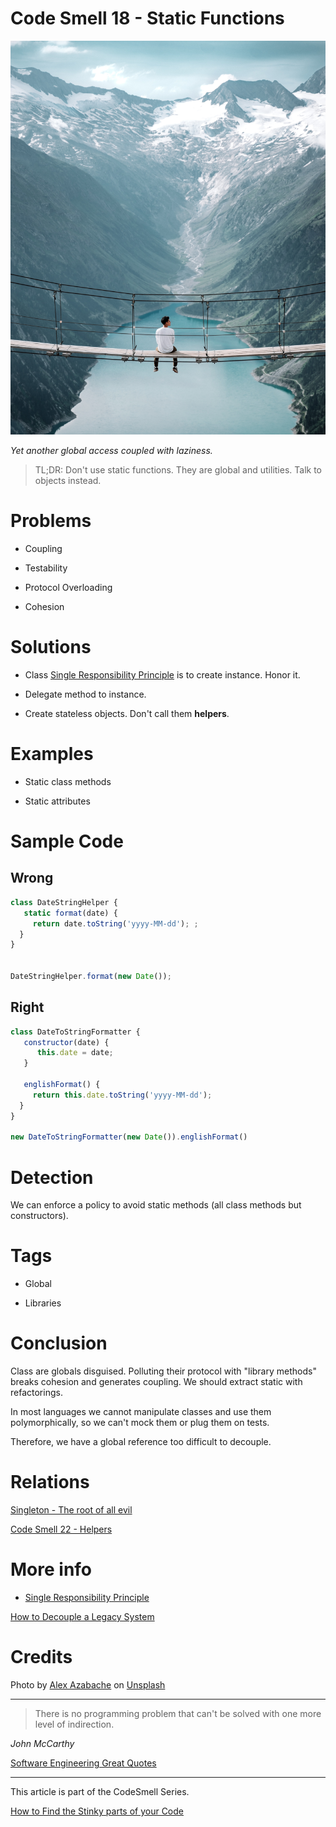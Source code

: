 # Code Smell 18 - Static Functions

![Code Smell 18 - Static Functions](alex-azabache-BReigPd7XnQ-unsplash.jpg)

*Yet another global access coupled with laziness.*

> TL;DR: Don't use static functions. They are global and utilities. Talk to objects instead.

# Problems

- Coupling

- Testability

- Protocol Overloading

- Cohesion

# Solutions

- Class [Single Responsibility Principle](https://en.wikipedia.org/wiki/Single-responsibility_principle) is to create instance. Honor it.

- Delegate method to instance.

- Create stateless objects. Don't call them **helpers**.

# Examples

- Static class methods

- Static attributes

# Sample Code

## Wrong

[Gist Url]: # (https://gist.github.com/mcsee/293dc79524550a542fc70db572d8e092)
```javascript
class DateStringHelper {
   static format(date) {
     return date.toString('yyyy-MM-dd'); ;    
  }
}


DateStringHelper.format(new Date());
```

## Right

[Gist Url]: # (https://gist.github.com/mcsee/b8cfaddb9085b92d21a434a2bca2b14e)
```javascript
class DateToStringFormatter {
   constructor(date) {
      this.date = date;
   }
     
   englishFormat() {
     return this.date.toString('yyyy-MM-dd');    
  } 
}

new DateToStringFormatter(new Date()).englishFormat()


```

# Detection

We can enforce a policy to avoid static methods (all class methods but constructors).

# Tags

- Global

- Libraries

# Conclusion

Class are globals disguised. Polluting their protocol with "library methods" breaks cohesion and generates coupling. We should extract static with refactorings.

In most languages we cannot manipulate classes and use them polymorphically, so we can't mock them or plug them on tests. 

Therefore, we have a global reference too difficult to decouple.

# Relations

[Singleton - The root of all evil](../../Theory/Singleton%20-%20The%20root%20of%20all%20evil/readme.md)

[Code Smell 22 - Helpers](../../Code%20Smells/Code%20Smell%2022%20-%20Helpers/readme.md)

# More info

- [Single Responsibility Principle](https://en.wikipedia.org/wiki/Single-responsibility_principle)

[How to Decouple a Legacy System](../../Theory/How%20to%20Decouple%20a%20Legacy%20System/readme.md)

# Credits

Photo by [Alex Azabache](https://unsplash.com/@alexazabache) on [Unsplash](https://unsplash.com/s/photos/bridge)

* * *

> There is no programming problem that can't be solved with one more level of indirection.

_John McCarthy_

[Software Engineering Great Quotes](../../Quotes/Software%20Engineering%20Great%20Quotes/readme.md)

* * *

This article is part of the CodeSmell Series.

[How to Find the Stinky parts of your Code](../../Code%20Smells/How%20to%20Find%20the%20Stinky%20parts%20of%20your%20Code/readme.md)